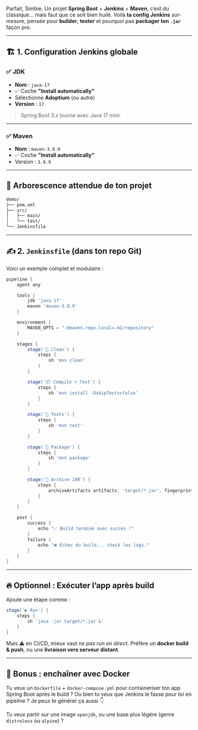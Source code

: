 Parfait, Simbie. Un projet **Spring Boot** + **Jenkins** + **Maven**, c’est du classique… mais faut que ce soit bien huilé. Voilà **ta config Jenkins** *sur-mesure*, pensée pour **builder**, **tester** et pourquoi pas **packager ton `.jar`** façon pro.

---

## 🏗️ 1. Configuration Jenkins globale

### ✅ JDK

* **Nom** : `java-17`
* ✅ Coche **"Install automatically"**
* Sélectionne **Adoptium** (ou autre)
* **Version** : `17`

> Spring Boot 3.x tourne avec Java 17 mini.

---

### ✅ Maven

* **Nom** : `maven-3.9.9`
* ✅ Coche **"Install automatically"**
* Version : `3.9.9`

---

## 📁 Arborescence attendue de ton projet

```bash
demo/
├── pom.xml
├── src/
│   ├── main/
│   └── test/
└── Jenkinsfile
```

---

## ✍️ 2. `Jenkinsfile` (dans ton repo Git)

Voici un exemple complet et modulaire :

```groovy
pipeline {
    agent any

    tools {
        jdk 'java-17'
        maven 'maven-3.9.9'
    }

    environment {
        MAVEN_OPTS = "-Dmaven.repo.local=.m2/repository"
    }

    stages {
        stage('🔧 Clean') {
            steps {
                sh 'mvn clean'
            }
        }

        stage('📦 Compile + Test') {
            steps {
                sh 'mvn install -DskipTests=false'
            }
        }

        stage('🧪 Tests') {
            steps {
                sh 'mvn test'
            }
        }

        stage('🎁 Package') {
            steps {
                sh 'mvn package'
            }
        }

        stage('🚀 Archive JAR') {
            steps {
                archiveArtifacts artifacts: 'target/*.jar', fingerprint: true
            }
        }
    }

    post {
        success {
            echo "✅ Build terminé avec succès !"
        }
        failure {
            echo "❌ Échec du build... check les logs."
        }
    }
}
```

---

## 🔥 Optionnel : Exécuter l’app après build

Ajoute une étape comme :

```groovy
stage('▶️ Run') {
    steps {
        sh 'java -jar target/*.jar &'
    }
}
```

Mais ⚠️ en CI/CD, mieux vaut *ne pas run en direct*. Préfère un **docker build & push**, ou une **livraison vers serveur distant**.

---

## 🧠 Bonus : enchaîner avec Docker

Tu veux un `Dockerfile` + `docker-compose.yml` pour containeriser ton app Spring Boot après le build ? Ou bien tu veux que Jenkins le fasse pour toi en pipeline ? Je peux te générer ça aussi 👇

Tu veux partir sur une image `openjdk`, ou une base plus légère (genre `distroless` ou `alpine`) ?
